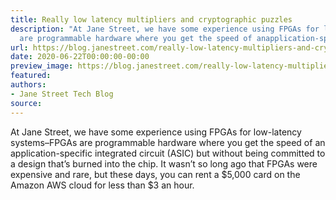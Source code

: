 ```yaml
---
title: Really low latency multipliers and cryptographic puzzles
description: "At Jane Street, we have some experience using FPGAs for low-latencysystems\u2013FPGAs
  are programmable hardware where you get the speed of anapplication-specific ..."
url: https://blog.janestreet.com/really-low-latency-multipliers-and-cryptographic-puzzles/
date: 2020-06-22T00:00:00-00:00
preview_image: https://blog.janestreet.com/really-low-latency-multipliers-and-cryptographic-puzzles/lock.png
featured:
authors:
- Jane Street Tech Blog
source:
---
```


<p>At Jane Street, we have some experience using FPGAs for low-latency
systems&ndash;FPGAs are programmable hardware where you get the speed of an
application-specific integrated circuit (ASIC) but without being
committed to a design that&rsquo;s burned into the chip. It wasn&rsquo;t so long
ago that FPGAs were expensive and rare, but these days, you can rent a
$5,000 card on the Amazon AWS cloud for less than $3 an hour.</p>



